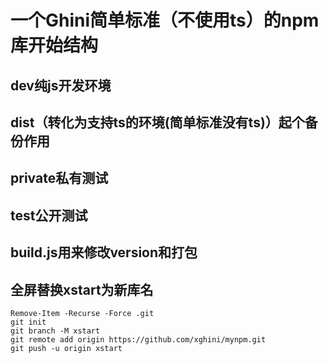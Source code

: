 # 一个Ghini简单标准（不使用ts）的npm库开始结构

## dev纯js开发环境
## dist（转化为支持ts的环境(简单标准没有ts)）起个备份作用
## private私有测试
## test公开测试

## build.js用来修改version和打包

## 全屏替换xstart为新库名
```
Remove-Item -Recurse -Force .git
git init
git branch -M xstart
git remote add origin https://github.com/xghini/mynpm.git
git push -u origin xstart
```